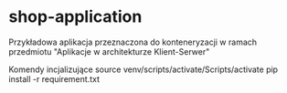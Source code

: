 # shop-application
Przykładowa aplikacja przeznaczona do konteneryzacji w ramach przedmiotu "Aplikacje w architekturze Klient-Serwer"

Komendy incjalizujące
source venv/scripts/activate/Scripts/activate
pip install -r requirement.txt

